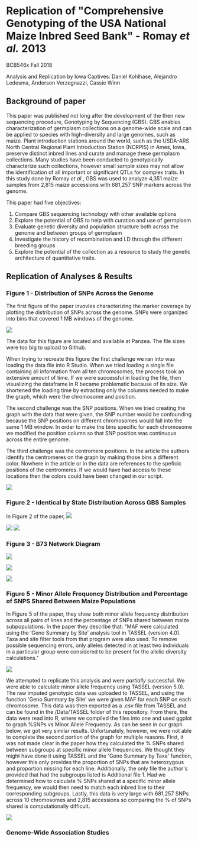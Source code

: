 # Replication of "Comprehensive Genotyping of the USA National Maize Inbred Seed Bank" - Romay *et al.* 2013
BCB546x Fall 2018

Analysis and Replication by Iowa Captives: Daniel Kohlhase, Alejandro Ledesma, Anderson Verzegnazzi, Cassie Winn



## Background of paper

This paper was published not long after the development of the then new sequencing procedure, Genotyping by Sequencing (GBS). GBS enables characterization of germplasm collections on a genome-wide scale and can be applied to species with high-diversity and large genomes, such as maize. Plant introduction stations around the world, such as the USDA-ARS North Central Regional Plant Introduction Station (NCRPIS) in Ames, Iowa, preserve distinct inbred lines and curate and manage these germplasm collections. Many studies have been conducted to genotypically characterize such collections, however small sample sizes may not allow the identification of all important or significant QTLs for complex traits. In this study done by Romay *et al.*, GBS was used to analyze 4,351 maize samples from 2,815 maize accessions with 681,257 SNP markers across the genome.

This paper had five objectives:

1. Compare GBS sequencing technology with other available options
2. Explore the potential of GBS to help with curation and use of germplasm
3. Evaluate genetic diversity and population structure both across the genome and between groups of germplasm
4. Investigate the history of recombination and LD through the different breeding groups
5. Explore the potential of the collection as a resource to study the genetic architecture of quantitative traits.

## Replication of Analyses & Results
### Figure 1 - Distribution of SNPs Across the Genome
The first figure of the paper invovles characterizing the marker coverage by plotting the distribution of SNPs across the genome. SNPs were organized into bins that covered 1 MB windows of the genome. 

![](./Figures/Romay_et_al/Fig1.png)

The data for this figure are located and available at Panzea. The file sizes were too big to upload to Github. 

When trying to recreate this figure the first challenge we ran into was loading the data file into R Studio. When we tried loading a single file containing all information from all ten chromosomes, the process took an extensive amount of time. If we were successful in loading the file, then visualizing the dataframe in R became problematic because of its size. We shortened the loading time by extracting only the columns needed to make the graph, which were the chromosome and position. 

The second challenge was the SNP positions. When we tried creating the graph with the data that were given, the SNP number would be confounding because the SNP positions on different chromosomes would fall into the same 1 MB window. In order to make the bins specific for each chromosome we modified the position column so that SNP position was continuous across the entire genome.

The third challenge was the centromere positions. In the article the authors identify the centromeres on the graph by making those bins a different color. Nowhere in the article or in the data are references to the speficic positions of the centromeres. If we would have had access to these locations then the colors could have been changed in our script.

![](./Figures/Iowa_Captives/Fig1.png)

### Figure 2 - Identical by State Distribution Across GBS Samples
In Figure 2 of the paper, 
![](./Figures/Romay_et_al/Fig2.png)


![](./Figures/Iowa_Captives/Figure2.png)
![](./Figures/Iowa_Captives/Figure2_A.png)

### Figure 3 - B73 Network Diagram
![](./Figures/Romay_et_al/Fig3.png)

![](./Figures/Iowa_Captives/Fig3_with_R.png)

![](./Figures/Iowa_Captives/Fig3_with_gephi.png)
### Figure 5 - Minor Allele Frequency Distribution and Percentage of SNPS Shared Between Maize Populations
In Figure 5 of the paper, they show both minor allele frequency distribution across all pairs of lines and the percentage of SNPs shared between maize subpopulations. In the paper they describe that: "MAF were calculated using the ‘Geno Summary by Site’ analysis tool in TASSEL (version 4.0). Taxa and site filter tools from that program were also used. To remove possible sequencing errors, only alleles detected in at least two individuals in a particular group were considered to be present for the allelic diversity calculations."


![](./Figures/Romay_et_al/Fig5.png)

We attempted to replicate this analysis and were *partially* successful. We were able to calculate minor allele frequency using TASSEL (version 5.0). The raw imputed genotypic data was uploaded to TASSEL, and using the function 'Geno Summary by Site' we were given MAF for each SNP on each chromosome. This data was then exported as a .csv file from TASSEL and can be found in the /Data/TASSEL folder of this repository. From there, the data were read into R, where we compiled the files into one and used ggplot to graph %SNPs vs Minor Allele Frequency. As can be seen in our graph below, we got very similar results. Unfortunately, however, we were not able to complete the second portion of the graph for multiple reasons. First, it was not made clear in the paper how they calculated the % SNPs shared between subgroups at specific minor allele frequencies. We thought they might have done it using TASSEL and the 'Geno Summary by Taxa' function, however this only provides the proportion of SNPs that are heterozygous and proportion missing for each line. Additionally, the only file the author's provided that had the subgroups listed is Additional file 1. Had we determined how to calculate % SNPs shared at a specific minor allele frequency, we would then need to match each inbred line to their corresponding subgroups. Lastly, this data is very large with 681,257 SNPs across 10 chromosomes and 2,815 accessions so comparing the % of SNPs shared is computationally difficult.

![](./Figures/Iowa_Captives/Fig5.png)

### Genome-Wide Association Studies


